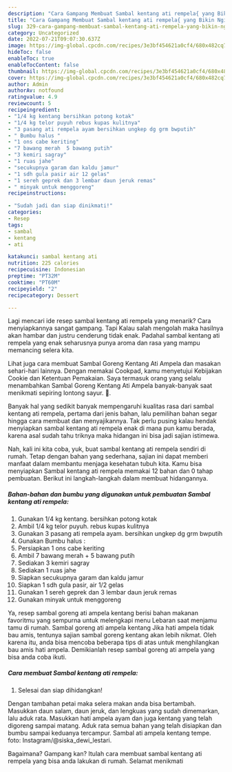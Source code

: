 ```yaml
---
description: "Cara Gampang Membuat Sambal kentang ati rempela{ yang Bikin Ngiler,  Menu Buat lebaran"
title: "Cara Gampang Membuat Sambal kentang ati rempela{ yang Bikin Ngiler,  Menu Buat lebaran"
slug: 329-cara-gampang-membuat-sambal-kentang-ati-rempela-yang-bikin-ngiler-menu-buat-lebaran
category: Uncategorized
date: 2022-07-21T09:07:30.637Z
image: https://img-global.cpcdn.com/recipes/3e3bf454621a0cf4/680x482cq70/sambal-kentang-ati-rempela-foto-resep-utama.jpg
hideToc: false
enableToc: true
enableTocContent: false
thumbnail: https://img-global.cpcdn.com/recipes/3e3bf454621a0cf4/680x482cq70/sambal-kentang-ati-rempela-foto-resep-utama.jpg
cover: https://img-global.cpcdn.com/recipes/3e3bf454621a0cf4/680x482cq70/sambal-kentang-ati-rempela-foto-resep-utama.jpg
author: Admin
authorAv: notfound
ratingvalue: 4.9
reviewcount: 5
recipeingredient:
- "1/4 kg kentang bersihkan potong kotak"
- "1/4 kg telor puyuh rebus kupas kulitnya"
- "3 pasang ati rempela ayam bersihkan ungkep dg grm bwputih"
- " Bumbu halus "
- "1 ons cabe keriting"
- "7 bawang merah  5 bawang putih"
- "3 kemiri sagray"
- "1 ruas jahe"
- "secukupnya garam dan kaldu jamur"
- "1 sdh gula pasir air 12 gelas"
- "1 sereh geprek dan 3 lembar daun jeruk remas"
- " minyak untuk menggoreng"
recipeinstructions:

- "Sudah jadi dan siap dinikmati!"
categories:
- Resep
tags:
- sambal
- kentang
- ati

katakunci: sambal kentang ati 
nutrition: 225 calories
recipecuisine: Indonesian
preptime: "PT32M"
cooktime: "PT60M"
recipeyield: "2"
recipecategory: Dessert

---
```



Lagi mencari ide resep sambal kentang ati rempela yang menarik? Cara menyiapkannya sangat gampang. Tapi Kalau salah mengolah maka hasilnya akan hambar dan justru cenderung tidak enak. Padahal sambal kentang ati rempela yang enak seharusnya punya aroma dan rasa yang mampu memancing selera kita.


Lihat juga cara membuat Sambal Goreng Kentang Ati Ampela dan masakan sehari-hari lainnya. Dengan memakai Cookpad, kamu menyetujui Kebijakan Cookie dan Ketentuan Pemakaian. Saya termasuk orang yang selalu menambahkan Sambal Goreng Kentang Ati Ampela banyak-banyak saat menikmati sepiring lontong sayur. 🤭.

Banyak hal yang sedikit banyak mempengaruhi kualitas rasa dari sambal kentang ati rempela, pertama dari jenis bahan, lalu pemilihan bahan segar hingga cara membuat dan menyajikannya. Tak perlu pusing kalau hendak menyiapkan sambal kentang ati rempela enak di mana pun kamu berada, karena asal sudah tahu triknya maka hidangan ini bisa jadi sajian istimewa.


Nah, kali ini kita coba, yuk, buat sambal kentang ati rempela sendiri di rumah. Tetap dengan bahan yang sederhana, sajian ini dapat memberi manfaat dalam membantu menjaga kesehatan tubuh kita. Kamu bisa menyiapkan Sambal kentang ati rempela memakai 12 bahan dan 0 tahap pembuatan. Berikut ini langkah-langkah dalam membuat hidangannya.

<!--inarticleads1-->

##### Bahan-bahan dan bumbu yang digunakan untuk pembuatan Sambal kentang ati rempela:

1. Gunakan 1/4 kg kentang. bersihkan potong kotak
1. Ambil 1/4 kg telor puyuh. rebus kupas kulitnya
1. Gunakan 3 pasang ati rempela ayam. bersihkan ungkep dg grm bwputih
1. Gunakan  Bumbu halus :
1. Persiapkan 1 ons cabe keriting
1. Ambil 7 bawang merah + 5 bawang putih
1. Sediakan 3 kemiri sagray
1. Sediakan 1 ruas jahe
1. Siapkan secukupnya garam dan kaldu jamur
1. Siapkan 1 sdh gula pasir, air 1/2 gelas
1. Gunakan 1 sereh geprek dan 3 lembar daun jeruk remas
1. Gunakan  minyak untuk menggoreng


Ya, resep sambal goreng ati ampela kentang berisi bahan makanan favoritmu yang sempurna untuk melengkapi menu Lebaran saat menjamu tamu di rumah. Sambal goreng ati ampela kentang Jika hati ampela tidak bau amis, tentunya sajian sambal goreng kentang akan lebih nikmat. Oleh karena itu, anda bisa mencoba beberapa tips di atas untuk menghilangkan bau amis hati ampela. Demikianlah resep sambal goreng ati ampela yang bisa anda coba ikuti. 

<!--inarticleads2-->

##### Cara membuat Sambal kentang ati rempela:


1. Selesai dan siap dihidangkan!

Dengan tambahan petai maka selera makan anda bisa bertambah. Masukkan daun salam, daun jeruk, dan lengkuas yang sudah dimemarkan, lalu aduk rata. Masukkan hati ampela ayam dan juga kentang yang telah digoreng sampai matang. Aduk rata semua bahan yang telah disiapkan dan bumbu sampai keduanya tercampur. Sambal ati ampela kentang tempe. foto: Instagram/@siska_dewi_lestari. 

Bagaimana? Gampang kan? Itulah cara membuat sambal kentang ati rempela yang bisa anda lakukan di rumah. Selamat menikmati
